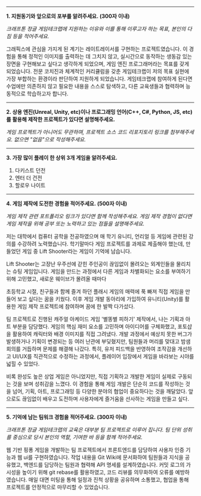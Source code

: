
---

**1. 지원동기와 앞으로의 포부를 알려주세요. (300자 이내)**

_크래프톤 정글 게임테크랩에 지원하는 이유와 이를 통해 이루고자 하는 목표, 본인의 다짐 등을 적어주세요._

 그래픽스에 관심을 가지게 된 계기는 레이트레이서를 구현하는 프로젝트였습니다. 이 경험을 통해 정적인 이미지를 출력하는 데 그치지 않고, 실시간으로 동작하는 생동감 있는 장면을 구현해보고 싶다고 생각하게 되었으며, 게임 엔진 프로그래머라는 목표를 갖게 되었습니다. 전문 코치진과 체계적인 커리큘럼을 갖춘 게임테크랩이 저의 목표 실현에 가장 부합하는 환경이라 판단하여 지원하게 되었습니다.
 게임테크랩에 참여하게 된다면 수업에만 의존하지 않고 필요한 내용을 스스로 탐색하고, 다른 교육생들과 협력하며 능동적으로 학습하고자 합니다.

---

**2. 상용 엔진(Unreal, Unity, etc)이나 프로그래밍 언어(C++, C#, Python, JS, etc)를 활용해 제작한 프로젝트가 있다면 설명해주세요.**  

_게임 프로젝트가 아니어도 무관하며, 프로젝트 소스 코드 리포지토리 링크를 첨부해주세요. 없으면 "없음"으로 작성해주세요._

 

---

**3. 가장 많이 플레이 한 상위 3개 게임을 알려주세요.**

1. 다키스트 던전
2. 엔터 더 건전
3. 할로우 나이트

---

**4. 게임 제작에 도전한 경험을 적어주세요. (500자 이내)**

_게임 제작 관련 포트폴리오 링크가 있다면 함께 작성해주세요. 게임 제작 경험이 없다면 게임 제작을 위해 공부 또는 노력하고 있는 점들을 설명해주세요._

  저는 대학에서 컴퓨터 공학을 전공하였으며 매 학기 유니티, 언리얼 등 게임에 관련된 강의를 수강하려 노력했습니다. 학기말마다 게임 프로젝트를 과제로 제출해야 했는데, 만들었던 게임 중 Lift Shooter라는 게임이 기억에 남습니다.

 Lift Shooter는 고장난 우주선에 갇힌 주인공이 끊임없이 몰려오는 외계인들을 물리치는 슈팅 게임입니다. 게임을 만드는 과정에서 다른 게임과 차별화되는 요소를 부여하기 위해 고민했고, 새로운 웨이브가 몰려올 때마다 


초등학교 시절, 친구들과 함께 즐겨 하던 플래시 게임의 매력에 푹 빠져 직접 게임을 만들어 보고 싶다는 꿈을 키웠다. 이후 게임 개발 동아리에 가입하여 유니티(Unity)를 활용한 게임 제작 프로젝트에 참여하며 꿈에 한 발짝 다가섰다.

팀 프로젝트로 진행된 캐주얼 아케이드 게임 '별똥별 피하기' 제작에서, 나는 기획과 아트 부분을 담당했다. 게임의 핵심 재미 요소를 고민하며 아이디어를 구체화했고, 포토샵을 활용하여 캐릭터와 배경 이미지를 직접 그려냈다. 개발 과정에서 예상치 못한 버그가 발생하거나 기획이 변경되는 등 여러 난관에 부딪혔지만, 팀원들과 머리를 맞대고 밤샘 회의를 거듭하며 문제를 해결해 나갔다. 특히, 유저 피드백을 반영하여 조작감을 개선하고 UI/UX를 직관적으로 수정하는 과정에서, 플레이어 입장에서 게임을 바라보는 시야를 넓힐 수 있었다.

비록 완성도 높은 상업 게임은 아니었지만, 직접 기획하고 개발한 게임이 실제로 구동되는 것을 보며 성취감을 느꼈다. 이 경험을 통해 게임 개발은 단순히 코드를 작성하는 것을 넘어, 기획, 아트, 프로그래밍 등 다양한 분야의 협업이 중요하다는 것을 깨달았다. 앞으로도 끊임없이 배우고 도전하며 사용자에게 즐거움을 선사하는 게임을 만들고 싶다.

---

**5. 기억에 남는 팀워크 경험을 적어주세요. (300자 이내)**

_크래프톤 정글 게임테크랩의 교육은 대부분 팀 프로젝트로 이루어 집니다. 팀 단위 성취를 중심으로 당시 본인의 역할, 기여한 바 등을 함께 적어주세요._

 웹 기반 핑퐁 게임을 개발하는 팀 프로젝트에서 프론트엔드를 담당하여 사용자 인증 기능과 웹 ui를 구현하였습니다. 작업 내용을 Git Wiki에 문서화하여 팀원들과 지식을 공유했고, 백엔드를 담당하는 팀원과 협력해 API 명세를 설계하였습니다. 커밋 로그의 가시성을 높이기 위해 git rebase를 활용하였고, 코드 리뷰를 의무화하여 오류를 예방하였습니다. 매일 대면 미팅을 통해 일정과 진척 상황을 공유하며 소통했고, 협업을 통해 프로젝트를 안정적으로 마무리할 수 있었습니다.